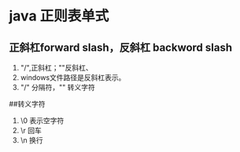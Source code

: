 # java 正则表单式

## 正斜杠forward slash，反斜杠 backword slash

1. "/",正斜杠；"\"反斜杠、
2. windows文件路径是反斜杠表示。
3. "/" 分隔符，"\" 转义字符

##转义字符
1. \0 表示空字符
2. \r 回车
3. \n 换行

